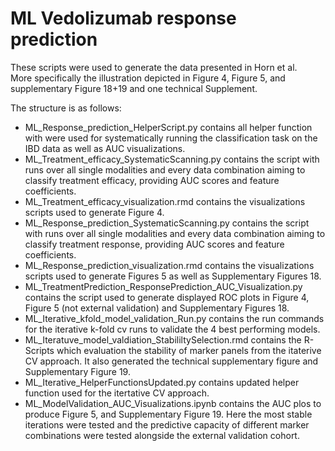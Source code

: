 # ML Vedolizumab response prediction
These scripts were used to generate the data presented in Horn et al. <br>
More specifically the illustration depicted in Figure 4, Figure 5, and supplementary Figure 18+19 and one technical Supplement. <br>

The structure is as follows: <br>
* ML_Response_prediction_HelperScript.py contains all helper function with were used for systematically running the classification task on the IBD data as well as AUC visualizations.
* ML_Treatment_efficacy_SystematicScanning.py contains the script with runs over all single modalities and every data combination aiming to classify treatment efficacy, providing AUC scores and feature coefficients.
* ML_Treatment_efficacy_visualization.rmd contains the visualizations scripts used to generate Figure 4.
* ML_Response_prediction_SystematicScanning.py contains the script with runs over all single modalities and every data combination aiming to classify treatment response, providing AUC scores and feature coefficients.
* ML_Response_prediction_visualization.rmd contains the visualizations scripts used to generate Figures 5 as well as Supplementary Figures 18.
* ML_TreatmentPrediction_ResponsePrediction_AUC_Visualization.py contains the script used to generate displayed ROC plots in Figure 4, Figure 5 (not external validation) and Supplementary Figures 18.
* ML_Iterative_kfold_model_validation_Run.py contains the run commands for the iterative k-fold cv runs to validate the 4 best performing models. 
* ML_Iteratuve_model_valdiation_StabililtySelection.rmd contains the R-Scripts which evaluation the stability of marker panels from the itaterive CV approach. It also generated the technical supplementary figure and Supplementary Figure 19.
* ML_Iterative_HelperFunctionsUpdated.py contains updated helper function used for the itertative CV approach.
* ML_ModelValidation_AUC_Visualizations.ipynb contains the AUC plos to produce Figure 5, and Supplementary Figure 19. Here the most stable iterations were tested and the predictive capacity of different marker combinations were tested alongside the external validation cohort.
